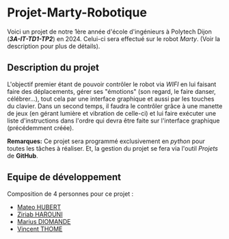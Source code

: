 # Projet-Marty-Robotique

Voici un projet de notre 1ère année d'école d'ingénieurs à Polytech Dijon (***3A-IT-TD1-TP2***) en 2024. 
Celui-ci sera effectué sur le robot *Marty*. (Voir la description pour plus de détails).


## Description du projet

L'objectif premier étant de pouvoir contrôler le robot via *WIFI* en lui faisant faire des déplacements, gérer ses "émotions" (son regard, le faire danser, célébrer...), tout cela par une interface graphique et aussi par les touches du clavier. 
Dans un second temps, il faudra le contrôler grâce à une manette de jeux (en gérant lumière et vibration de celle-ci) et lui faire exécuter une liste d'instructions dans l'ordre qui devra être faite sur l'interface graphique (précédemment créée).

**Remarques:** Ce projet sera programmé exclusivement en *python* pour toutes les tâches à réaliser. Et, la gestion du projet se fera via l'outil *Projets* de **GitHub**.


## Equipe de développement

Composition de 4 personnes pour ce projet :
- [Mateo HUBERT](https://github.com/mateohubert2)
- [Ziriab HAROUNI](https://github.com/harouni-ziriab)
- [Marius DIOMANDE](https://github.com/DioManDeSaHi)
- [Vincent THOME](https://github.com/S7VEN-7)
